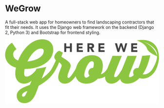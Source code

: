 # WeGrow

A full-stack web app for homeowners to find landscaping contractors that fit their needs. It uses the Django web framework on the backend (Django 2, Python 3) and Bootstrap for frontend styling.

![Logo Image](/static/wegrow.png)

